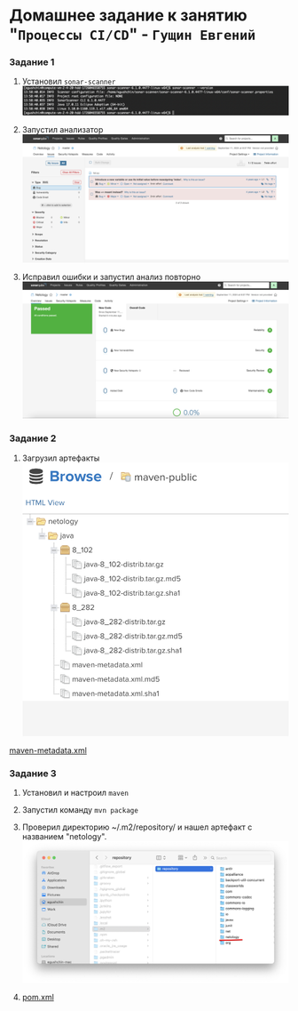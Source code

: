 # Домашнее задание к занятию "`Процессы CI/CD`" - `Гущин Евгений`

### Задание 1

1. Установил `sonar-scanner`
![task2](../../img/17-CICD/HW3/task1.png)  

2. Запустил анализатор
![task2](../../img/17-CICD/HW3/task1_2.png)  

3. Исправил ошибки и запустил анализ повторно
![task2](../../img/17-CICD/HW3/task1_3.png)  


### Задание 2

1. Загрузил артефакты
![task2](../../img/17-CICD/HW3/task2.png)  

[maven-metadata.xml](./maven-metadata.xml)

### Задание 3

1. Установил и настроил `maven`
2. Запустил команду `mvn package`
3. Проверил директорию ~/.m2/repository/ и нашел артефакт с названием "netology".
![task2](../../img/17-CICD/HW3/task2_2.png)  

4. [pom.xml](./pom.xml)


